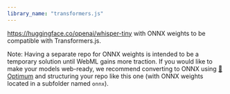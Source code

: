 ```yaml
---
library_name: "transformers.js"
---
```


https://huggingface.co/openai/whisper-tiny with ONNX weights to be compatible with Transformers.js.

Note: Having a separate repo for ONNX weights is intended to be a temporary solution until WebML gains more traction. If you would like to make your models web-ready, we recommend converting to ONNX using [🤗 Optimum](https://huggingface.co/docs/optimum/index) and structuring your repo like this one (with ONNX weights located in a subfolder named `onnx`).